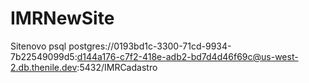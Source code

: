 # IMRNewSite
 Sitenovo
psql postgres://0193bd1c-3300-71cd-9934-7b22549099d5:d144a176-c7f2-418e-adb2-bd7d4d46f69c@us-west-2.db.thenile.dev:5432/IMRCadastro
